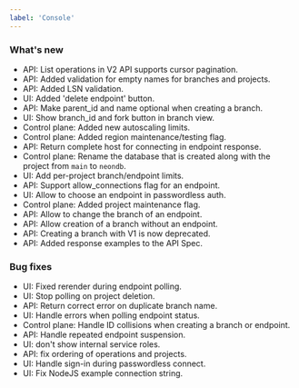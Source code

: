 ```yaml
---
label: 'Console'
---
```


### What's new

- API: List operations in V2 API supports cursor pagination.
- API: Added validation for empty names for branches and 
projects. 
- API: Added LSN validation.
- UI: Added 'delete endpoint' button.
- API: Make parent_id and name optional when creating a branch.
- UI: Show branch_id and fork button in branch view.
- Control plane: Added new autoscaling limits.
- Control plane: Added region maintenance/testing flag.
- API: Return complete host for connecting in endpoint response.
- Control plane: Rename the database that is created along with the project from `main` to `neondb`.
- UI: Add per-project branch/endpoint limits.
- API: Support allow_connections flag for an endpoint.
- UI: Allow to choose an endpoint in passwordless auth.
- Control plane: Added project maintenance flag.
- API: Allow to change the branch of an endpoint.
- API: Allow creation of a branch without an endpoint.
- API: Creating a branch with V1 is now deprecated.
- API: Added response examples to the API Spec.

### Bug fixes

- UI: Fixed rerender during endpoint polling.
- UI: Stop polling on project deletion.
- API: Return correct error on duplicate branch name.
- UI: Handle errors when polling endpoint status.
- Control plane: Handle ID collisions when creating a branch or endpoint.
- API: Handle repeated endpoint suspension.
- UI: don't show internal service roles.
- API: fix ordering of operations and projects.
- UI: Handle sign-in during passwordless connect.
- UI: Fix NodeJS example connection string.
